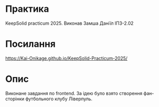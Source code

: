 # Практика
KeepSolid practicum 2025. Виконав Замша Даніїл ІПЗ-2.02
# Посилання
https://Kai-Onikage.github.io/KeepSolid-Practicum-2025/
# Опис
Виконане завдання по frontend. За ідею було взято створення фан-сторінки футбольного клубу Ліверпуль.
